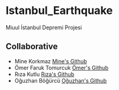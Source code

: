 # Istanbul_Earthquake
Miuul İstanbul Depremi Projesi


## Collaborative
* Mine Korkmaz [Mine's Github](https://github.com/minekorkmazz)
* Ömer Faruk Tomurcuk [Ömer's Github](https://github.com/Mrfrktmrck19)
* Rıza Kutlu [Rıza's  Github](https://github.com/RzaKUTLU)
* Oğuzhan Böğürcü [Oğuzhan's Github](https://github.com/oguzhanbogurcu)
